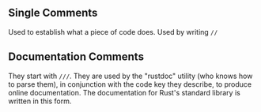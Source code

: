 ## Single Comments
Used to establish what a piece of code does. Used by writing `//`

## Documentation Comments
They start with `///`. They are used by the "rustdoc" utility (who knows how to parse them), in conjunction with the code key they describe, to produce online documentation. The documentation for Rust's standard library is written in this form.